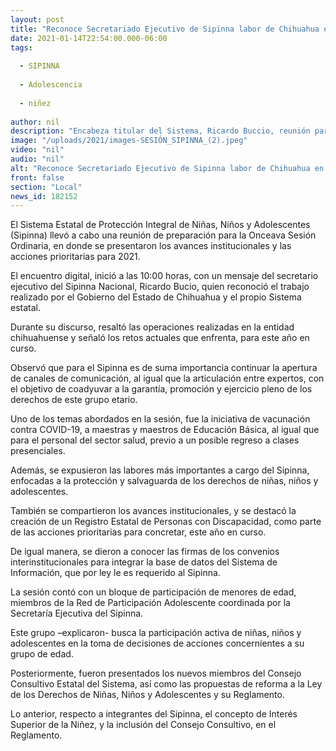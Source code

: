 ```yaml
---
layout: post
title: "Reconoce Secretariado Ejecutivo de Sipinna labor de Chihuahua en favor de la niñez y la adolescencia"
date: 2021-01-14T22:54:00.000-06:00
tags:
  
  - SIPINNA
  
  - Adolescencia
  
  - niñez
  
author: nil
description: "Encabeza titular del Sistema, Ricardo Buccio, reunión para definir las acciones prioritarias 2021 que garanticen la integridad de este grupo de edad"
image: "/uploads/2021/images-SESIÓN_SIPINNA_(2).jpeg"
video: "nil"
audio: "nil"
alt: "Reconoce Secretariado Ejecutivo de Sipinna labor de Chihuahua en favor de la niñez y la adolescencia"
front: false
section: "Local"
news_id: 182152
---
```


El Sistema Estatal de Protección Integral de Niñas, Niños y Adolescentes (Sipinna) llevó a cabo una reunión de preparación para la Onceava Sesión Ordinaria, en donde se presentaron los avances institucionales y las acciones prioritarias para 2021.

El encuentro digital, inició a las 10:00 horas, con un mensaje del secretario ejecutivo del Sipinna Nacional, Ricardo Bucio, quien reconoció el trabajo realizado por el Gobierno del Estado de Chihuahua y el propio Sistema estatal.

Durante su discurso, resaltó las operaciones realizadas en la entidad chihuahuense y señaló los retos actuales que enfrenta, para este año en curso.

Observó que para el Sipinna es de suma importancia continuar la apertura de canales de comunicación, al igual que la articulación entre expertos, con el objetivo de coadyuvar a la garantía, promoción y ejercicio pleno de los derechos de este grupo etario.

Uno de los temas abordados en la sesión, fue la iniciativa de vacunación contra COVID-19, a maestras y maestros de Educación Básica, al igual que para el personal del sector salud, previo a un posible regreso a clases presenciales.

Además, se expusieron las labores más importantes a cargo del Sipinna, enfocadas a la protección y salvaguarda de los derechos de niñas, niños y adolescentes.

También se compartieron los avances institucionales, y se destacó la creación de un Registro Estatal de Personas con Discapacidad, como parte de las acciones prioritarias para concretar, este año en curso.

De igual manera, se dieron a conocer las firmas de los convenios interinstitucionales para integrar la base de datos del Sistema de Información, que por ley le es requerido al Sipinna.

La sesión contó con un bloque de participación de menores de edad, miembros de la Red de Participación Adolescente coordinada por la Secretaría Ejecutiva del Sipinna.

Este grupo –explicaron- busca la participación activa de niñas, niños y adolescentes en la toma de decisiones de acciones concernientes a su grupo de edad.

Posteriormente, fueron presentados los nuevos miembros del Consejo Consultivo Estatal del Sistema, así como las propuestas de reforma a la Ley de los Derechos de Niñas, Niños y Adolescentes y su Reglamento.

Lo anterior, respecto a integrantes del Sipinna, el concepto de Interés Superior de la Niñez, y la inclusión del Consejo Consultivo, en el Reglamento.